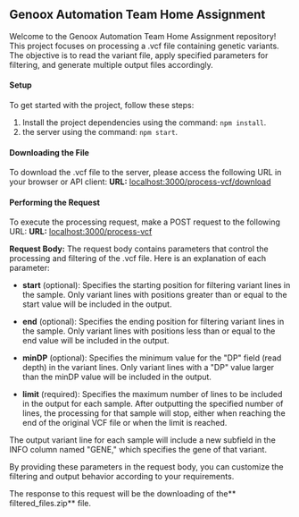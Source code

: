 
## Genoox Automation Team Home Assignment

Welcome to the Genoox Automation Team Home Assignment repository! This project focuses on processing a .vcf file containing genetic variants. The objective is to read the variant file, apply specified parameters for filtering, and generate multiple output files accordingly.

#### Setup
To get started with the project, follow these steps:
1. Install the project dependencies using the command: `npm install`.
2.  the server using the command: `npm start`.

#### Downloading the File
To download the .vcf file to the server, please access the following URL in your browser or API client:
**URL:**  [localhost:3000/process-vcf/download](localhost:3000/process-vcf/download "localhost:3000/process-vcf/download")

#### Performing the Request
To execute the processing request, make a POST request to the following URL:
**URL:** [localhost:3000/process-vcf](localhost:3000/process-vcf "localhost:3000/process-vcf")

**Request Body:**
The request body contains parameters that control the processing and filtering of the .vcf file. Here is an explanation of each parameter:

- **start** (optional): Specifies the starting position for filtering variant lines in the sample. Only variant lines with positions greater than or equal to the start value will be included in the output.

- **end** (optional): Specifies the ending position for filtering variant lines in the sample. Only variant lines with positions less than or equal to the end value will be included in the output.

- **minDP** (optional): Specifies the minimum value for the "DP" field (read depth) in the variant lines. Only variant lines with a "DP" value larger than the minDP value will be included in the output.

- **limit** (required): Specifies the maximum number of lines to be included in the output for each sample. After outputting the specified number of lines, the processing for that sample will stop, either when reaching the end of the original VCF file or when the limit is reached.

The output variant line for each sample will include a new subfield in the INFO column named "GENE," which specifies the gene of that variant. 

By providing these parameters in the request body, you can customize the filtering and output behavior according to your requirements.

The response to this request will be the downloading of the** filtered_files.zip** file.

